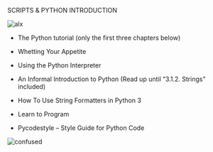  SCRIPTS & PYTHON INTRODUCTION



![alx](https://s3.amazonaws.com/intranet-projects-files/holbertonschool-higher-level_programming+/231/Flyingcircus_2.jpg)



- The Python tutorial (only the first three chapters below)

- Whetting Your Appetite

- Using the Python Interpreter

- An Informal Introduction to Python (Read up until “3.1.2. Strings” included)

- How To Use String Formatters in Python 3

- Learn to Program

- Pycodestyle – Style Guide for Python Code





![confused](https://content.techgig.com/thumb/msid-79425257,width-460,resizemode-4/Top-4-Python-concepts-that-beginner-programmers-are-confused-about.jpg?132269)
